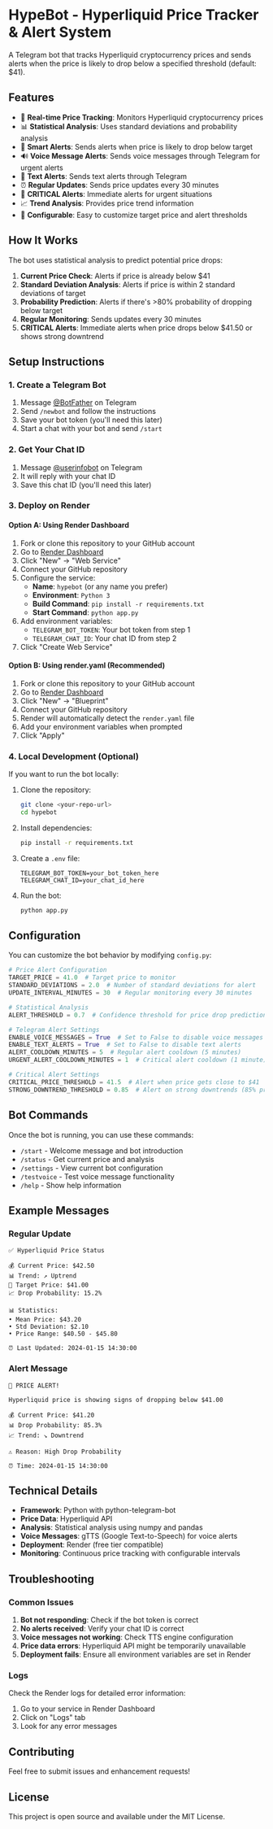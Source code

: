 # HypeBot - Hyperliquid Price Tracker & Alert System

A Telegram bot that tracks Hyperliquid cryptocurrency prices and sends alerts when the price is likely to drop below a specified threshold (default: $41).

## Features

- 🤖 **Real-time Price Tracking**: Monitors Hyperliquid cryptocurrency prices
- 📊 **Statistical Analysis**: Uses standard deviations and probability analysis
- 🚨 **Smart Alerts**: Sends alerts when price is likely to drop below target
- 🔊 **Voice Message Alerts**: Sends voice messages through Telegram for urgent alerts
- 📱 **Text Alerts**: Sends text alerts through Telegram
- ⏰ **Regular Updates**: Sends price updates every 30 minutes
- 🚨 **CRITICAL Alerts**: Immediate alerts for urgent situations
- 📈 **Trend Analysis**: Provides price trend information
- 🔧 **Configurable**: Easy to customize target price and alert thresholds

## How It Works

The bot uses statistical analysis to predict potential price drops:

1. **Current Price Check**: Alerts if price is already below $41
2. **Standard Deviation Analysis**: Alerts if price is within 2 standard deviations of target
3. **Probability Prediction**: Alerts if there's >80% probability of dropping below target
4. **Regular Monitoring**: Sends updates every 30 minutes
5. **CRITICAL Alerts**: Immediate alerts when price drops below $41.50 or shows strong downtrend

## Setup Instructions

### 1. Create a Telegram Bot

1. Message [@BotFather](https://t.me/botfather) on Telegram
2. Send `/newbot` and follow the instructions
3. Save your bot token (you'll need this later)
4. Start a chat with your bot and send `/start`

### 2. Get Your Chat ID

1. Message [@userinfobot](https://t.me/userinfobot) on Telegram
2. It will reply with your chat ID
3. Save this chat ID (you'll need this later)



### 3. Deploy on Render

#### Option A: Using Render Dashboard

1. Fork or clone this repository to your GitHub account
2. Go to [Render Dashboard](https://dashboard.render.com/)
3. Click "New" → "Web Service"
4. Connect your GitHub repository
5. Configure the service:
   - **Name**: `hypebot` (or any name you prefer)
   - **Environment**: `Python 3`
   - **Build Command**: `pip install -r requirements.txt`
   - **Start Command**: `python app.py`
6. Add environment variables:
   - `TELEGRAM_BOT_TOKEN`: Your bot token from step 1
   - `TELEGRAM_CHAT_ID`: Your chat ID from step 2
7. Click "Create Web Service"

#### Option B: Using render.yaml (Recommended)

1. Fork or clone this repository to your GitHub account
2. Go to [Render Dashboard](https://dashboard.render.com/)
3. Click "New" → "Blueprint"
4. Connect your GitHub repository
5. Render will automatically detect the `render.yaml` file
6. Add your environment variables when prompted
7. Click "Apply"

### 4. Local Development (Optional)

If you want to run the bot locally:

1. Clone the repository:
   ```bash
   git clone <your-repo-url>
   cd hypebot
   ```

2. Install dependencies:
   ```bash
   pip install -r requirements.txt
   ```

3. Create a `.env` file:
   ```
   TELEGRAM_BOT_TOKEN=your_bot_token_here
   TELEGRAM_CHAT_ID=your_chat_id_here
   ```

4. Run the bot:
   ```bash
   python app.py
   ```

## Configuration

You can customize the bot behavior by modifying `config.py`:

```python
# Price Alert Configuration
TARGET_PRICE = 41.0  # Target price to monitor
STANDARD_DEVIATIONS = 2.0  # Number of standard deviations for alert
UPDATE_INTERVAL_MINUTES = 30  # Regular monitoring every 30 minutes

# Statistical Analysis
ALERT_THRESHOLD = 0.7  # Confidence threshold for price drop prediction (70%)

# Telegram Alert Settings
ENABLE_VOICE_MESSAGES = True  # Set to False to disable voice messages
ENABLE_TEXT_ALERTS = True  # Set to False to disable text alerts
ALERT_COOLDOWN_MINUTES = 5  # Regular alert cooldown (5 minutes)
URGENT_ALERT_COOLDOWN_MINUTES = 1  # Critical alert cooldown (1 minute)

# Critical Alert Settings
CRITICAL_PRICE_THRESHOLD = 41.5  # Alert when price gets close to $41
STRONG_DOWNTREND_THRESHOLD = 0.85  # Alert on strong downtrends (85% probability)
```

## Bot Commands

Once the bot is running, you can use these commands:

- `/start` - Welcome message and bot introduction
- `/status` - Get current price and analysis
- `/settings` - View current bot configuration
- `/testvoice` - Test voice message functionality
- `/help` - Show help information

## Example Messages

### Regular Update
```
✅ Hyperliquid Price Status

💰 Current Price: $42.50
📊 Trend: ↗️ Uptrend
🎯 Target Price: $41.00
📈 Drop Probability: 15.2%

📊 Statistics:
• Mean Price: $43.20
• Std Deviation: $2.10
• Price Range: $40.50 - $45.80

⏰ Last Updated: 2024-01-15 14:30:00
```

### Alert Message
```
🚨 PRICE ALERT!

Hyperliquid price is showing signs of dropping below $41.00

💰 Current Price: $41.20
📊 Drop Probability: 85.3%
📈 Trend: ↘️ Downtrend

⚠️ Reason: High Drop Probability

⏰ Time: 2024-01-15 14:30:00
```

## Technical Details

- **Framework**: Python with python-telegram-bot
- **Price Data**: Hyperliquid API
- **Analysis**: Statistical analysis using numpy and pandas
- **Voice Messages**: gTTS (Google Text-to-Speech) for voice alerts
- **Deployment**: Render (free tier compatible)
- **Monitoring**: Continuous price tracking with configurable intervals

## Troubleshooting

### Common Issues

1. **Bot not responding**: Check if the bot token is correct
2. **No alerts received**: Verify your chat ID is correct
3. **Voice messages not working**: Check TTS engine configuration
4. **Price data errors**: Hyperliquid API might be temporarily unavailable
5. **Deployment fails**: Ensure all environment variables are set in Render

### Logs

Check the Render logs for detailed error information:
1. Go to your service in Render Dashboard
2. Click on "Logs" tab
3. Look for any error messages

## Contributing

Feel free to submit issues and enhancement requests!

## License

This project is open source and available under the MIT License. 